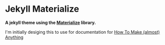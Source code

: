 # Jekyll Materialize

**A jekyll theme using the [Materialize](http://materializecss.com/) library.**

I'm initially desiging this to use for documentation for [How To Make (almost) Anything](http://materializecss.com/)